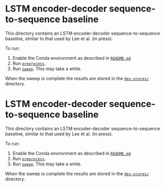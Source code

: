 LSTM encoder-decoder sequence-to-sequence baseline
==================================================

This directory contains an LSTM encoder-decoder sequence-to-sequence baseline,
similar to that used by Lee et al. (in press).

To run:

1.  Enable the Conda environment as described in [`README.md`](../../README.md)
2.  Run [`preprocess`](preprocess).
3.  Run [`sweep`](sweep). This may take a while.

When the sweep is complete the results are stored in the
[`dev-scores/`](dev-scores/) directory.

LSTM encoder-decoder sequence-to-sequence baseline
==================================================

This directory contains an LSTM encoder-decoder sequence-to-sequence baseline,
similar to that used by Lee et al. (in press).

To run:

1.  Enable the Conda environment as described in [`README.md`](../../README.md)
2.  Run [`preprocess`](preprocess).
3.  Run [`sweep`](sweep). This may take a while.

When the sweep is complete the results are stored in the
[`dev-scores/`](dev-scores/) directory.
